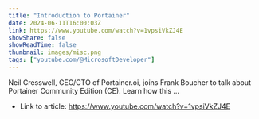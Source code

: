 ```yaml
---
title: "Introduction to Portainer"
date: 2024-06-11T16:00:03Z
link: https://www.youtube.com/watch?v=1vpsiVkZJ4E
showShare: false
showReadTime: false
thumbnail: images/misc.png
tags: ["youtube.com/@MicrosoftDeveloper"]
---
```

Neil Cresswell, CEO/CTO of Portainer.oi, joins Frank Boucher to talk about Portainer Community Edition (CE). Learn how this ...

- Link to article: https://www.youtube.com/watch?v=1vpsiVkZJ4E